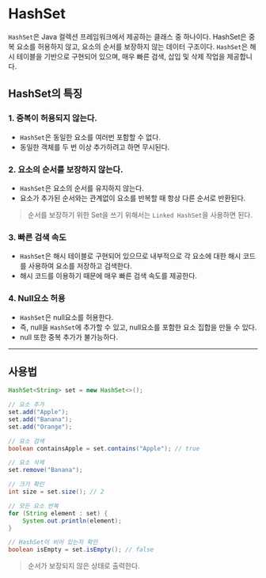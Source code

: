# HashSet


`HashSet`은 Java 컬렉션 프레임워크에서 제공하는 클래스 중 하나이다. 
HashSet은 중복 요소를 허용하지 않고, 요소의 순서를 보장하지 않는 데이터 구조이다. 
`HashSet`은 해시 테이블을 기반으로 구현되어 있으며, 매우 빠른 검색, 삽입 및 삭제 작업을 제공합니다.

## HashSet의 특징

### 1. 중복이 허용되지 않는다.
- `HashSet`은 동일한 요소를 여러번 포함할 수 없다.
- 동일한 객체를 두 번 이상 추가하려고 하면 무시된다.

### 2. 요소의 순서를 보장하지 않는다.
- `HashSet`은 요소의 순서를 유지하지 않는다.
- 요소가 추가된 순서와는 관계없이 요소를 반복할 때 항상 다른 순서로 반환된다.
> 순서를 보장하기 위한 Set을 쓰기 위해서는 `Linked HashSet`을 사용하면 된다.

### 3. 빠른 검색 속도
- `HashSet`은 해시 테이블로 구현되어 있으므로 내부적으로 각 요소에 대한 해시 코드를 사용하여 요소를 저장하고 검색한다.
- 해시 코드를 이용하기 때문에 매우 빠른 검색 속도를 제공한다.

### 4. Null요소 허용
- `HashSet`은 null요소를 허용한다.
- 즉, null을 `HashSet`에 추가할 수 있고, null요소를 포함한 요소 집합을 만들 수 있다.
- null 또한 중복 추가가 불가능하다.

---

## 사용법 

```java
HashSet<String> set = new HashSet<>();

// 요소 추가
set.add("Apple");
set.add("Banana");
set.add("Orange");

// 요소 검색
boolean containsApple = set.contains("Apple"); // true

// 요소 삭제
set.remove("Banana");

// 크기 확인
int size = set.size(); // 2

// 모든 요소 반복
for (String element : set) {
    System.out.println(element);
}

// HashSet이 비어 있는지 확인
boolean isEmpty = set.isEmpty(); // false
```

> 순서가 보장되지 않은 상태로 출력한다.